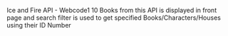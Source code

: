 Ice and Fire API - Webcode1
10 Books from this API is displayed in front page and search filter is used to get specified Books/Characters/Houses using their ID Number
